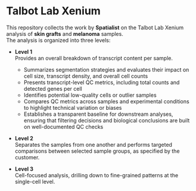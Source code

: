 # Talbot Lab Xenium

This repository collects the work by **Spatialist** on the Talbot Lab Xenium analysis of **skin grafts** and **melanoma** samples.  
The analysis is organized into three levels:

- **Level 1**  
  Provides an overall breakdown of transcript content per sample.  
  - Summarizes segmentation strategies and evaluates their impact on cell size, transcript density, and overall cell counts  
  - Presents transcript-level QC metrics, including total counts and detected genes per cell  
  - Identifies potential low-quality cells or outlier samples  
  - Compares QC metrics across samples and experimental conditions to highlight technical variation or biases  
  - Establishes a transparent baseline for downstream analyses, ensuring that filtering decisions and biological conclusions are built on well-documented QC checks  

- **Level 2**  
  Separates the samples from one another and performs targeted comparisons between selected sample groups, as specified by the customer.  

- **Level 3**  
  Cell-focused analysis, drilling down to fine-grained patterns at the single-cell level.  